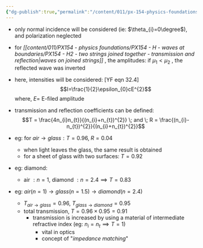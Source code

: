 ```yaml
---
{"dg-publish":true,"permalink":"/content/011/px-154-physics-foundations/px-154-i-light/px-154-i6-transmission-and-reflection-coefficients-for-light/","created":"2024-11-25T10:50:32.000+00:00","updated":"2024-11-26T19:52:56.722+00:00"}
---
```


- only normal incidence will be considered (ie: $\theta_{i}=0\degree$), and polarization neglected
- for *[[content/011/PX154 - physics foundations/PX154 - H - waves at boundaries/PX154 - H2 - two strings joined together - transmission and reflection\|waves on joined strings]]* , the amplitudes: if $\mu_{1}<\mu_{2}$ , the reflected wave was inverted
- here, intensities will be considered: [YF eqn 32.4] 
$$I=\frac{1}{2}\epsilon_{0}cE^{2}$$
		where, $E =$ E-filed amplitude
- transmission and reflection coefficients can be defined: 
$$T = \frac{4n_{i}n_{t}}{(n_{i}+n_{t})^{2}} \; and \; R = \frac{(n_{i}-n_{t})^{2}}{(n_{i}+n_{t})^{2}}$$
- eg: for $air\to glass: T=0.96 ,\; R=0.04$
	- when light leaves the glass, the same result is obtained
	- for a sheet of glass with two surfaces: $T=0.92$

- eg: diamond:
	- air $: n=1$, diamond $:n=2.4 \implies T=0.83$

- eg: $air(n=1)\to glass(n=1.5)\to diamond(n=2.4)$
	- $T_{air\to glass}=0.96$, $T_{glass \to diamond}=0.95$
	- total transmission, $T = 0.96 \times 0.95 = 0.91$
		- transmission is increased by using a material of intermediate refractive index (eg: $n_{i}=n_{t}\implies T=1$)
			- vital in optics
			- concept of "*impedance matching*"
